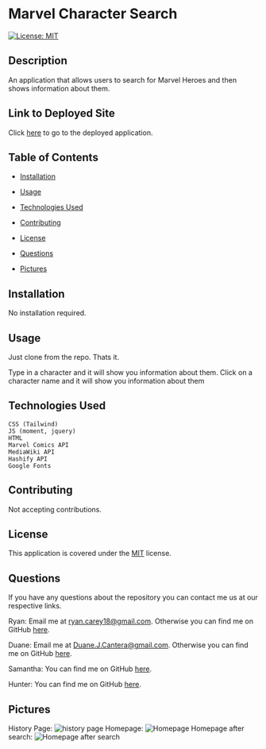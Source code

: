# Marvel Character Search

[![License: MIT](https://img.shields.io/badge/License-MIT-yellow.svg)](https://opensource.org/licenses/MIT)

## Description

An application that allows users to search for Marvel Heroes and then shows information about them.

## Link to Deployed Site

Click [here](https://ryancarey18.github.io/project-01/) to go to the deployed application.

## Table of Contents

- [Installation](#Installation)

- [Usage](#Usage)

- [Technologies Used](#Technologies)

- [Contributing](#Contributing)

- [License](#License)

- [Questions](#Questions)

- [Pictures](#Pictures)

## Installation

No installation required.

## Usage

Just clone from the repo. Thats it.

Type in a character and it will show you information about them. Click on a character name and it will show you information about them

## Technologies Used

    CSS (Tailwind)
    JS (moment, jquery)
    HTML
    Marvel Comics API
    MediaWiki API
    Hashify API
    Google Fonts

## Contributing

Not accepting contributions.

## License

This application is covered under the [MIT](https://opensource.org/licenses/MIT) license.

## Questions

If you have any questions about the repository you can contact me us at our respective links.

Ryan:
Email me at ryan.carey18@gmail.com. Otherwise you can find me on GitHub [here](https://github.com/ryancarey18).

Duane:
Email me at Duane.J.Cantera@gmail.com. Otherwise you can find me on GitHub [here](https://github.com/canterad).

Samantha:
You can find me on GitHub [here](https://github.com/srdoherty16).

Hunter:
You can find me on GitHub [here](https://github.com/Hunter-Zandri).

## Pictures

History Page:
![history page](https://user-images.githubusercontent.com/86500418/139541284-35d9bda2-223c-4fff-99df-8ca3555e8c97.png)
Homepage:
![Homepage](https://user-images.githubusercontent.com/86500418/139541290-8a345b25-51de-4979-b108-4fe76b902e5d.png)
Homepage after search:
![Homepage after search](https://user-images.githubusercontent.com/86500418/139541286-3781e6a9-9904-4c4f-b547-12c9f74b8cbf.png)
